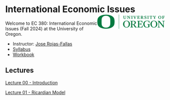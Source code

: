 # International Economic Issues <img align="right" height="45" src="UO.png">

Welcome to EC 380: International Economic Issues (Fall 2024) at the University of Oregon.

- Instructor: [Jose Rojas-Fallas](https://jose-rojas-fallas.quarto.pub/jose-rojas-fallas/)
- [Syllabus](https://rawcdn.githack.com/jrojas1003/EC-380-Intl-Econ-Issues/d9eaeac552633c6e5887966e2c22e2e5a938d2fe/EC-380-Fall-24-Syllabus.pdf)
- [Workbook](https://jose-rojas-fallas.quarto.pub/international-econ-workbook/)

## Lectures

[Lecture 00 - Introduction](https://raw.githack.com/jrojas1003/EC-380-Intl-Econ-Issues/main/Slides/00-Introduction/000-compile.html)

[Lecture 01 - Ricardian Model](https://raw.githack.com/jrojas1003/EC-380-Intl-Econ-Issues/main/Slides/01-Ricardo-Model/010-compile.html)

<!--
[Lecture 02 - Heckscher-Ohlin Model](https://raw.githack.com/jrojas1003/EC-380-Intl-Econ-Issues/main/Slides/02-HO-Model/020-compile.html)

[Lecture 03 - Empirics and Issues](https://raw.githack.com/jrojas1003/EC-380-Intl-Econ-Issues/main/Slides/03-Issues-and-Empirics/030-compile.html)

[Lecture 04 - Trade Policy](https://raw.githack.com/jrojas1003/EC-380-Intl-Econ-Issues/main/Slides/04-Trade-Policy/040-compile.html)

[Lecture 05 - Globalization](https://raw.githack.com/jrojas1003/EC-380-Intl-Econ-Issues/main/Slides/05-Globalization/050-compile.html)

[Lecture 06 - International Crises](https://raw.githack.com/jrojas1003/EC-380-Intl-Econ-Issues/main/Slides/06-International-Crises/060-compile.html)

[Lecture 07 - Balance of Payments I](https://raw.githack.com/jrojas1003/EC-380-Intl-Econ-Issues/main/Slides/07-Balance-of-Payments-I/070-compile.html)

[Lecture 08 - Balance of Payments II](https://raw.githack.com/jrojas1003/EC-380-Intl-Econ-Issues/main/Slides/08-Balance-of-Payments-II/080-compile.html)

[Lecture 09 - Exchange Rates: Long-Run]()

[Lecture 10 - Exchange Rates: Short/Medium-Run]()

[Lecture 11 - Exchange Rates: Policies]()
-->